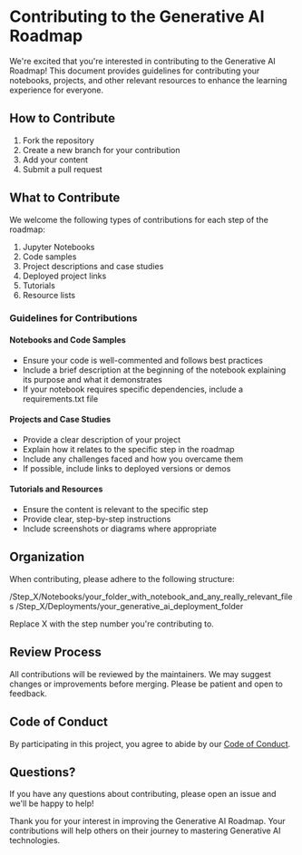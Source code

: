 # Contributing to the Generative AI Roadmap

We're excited that you're interested in contributing to the Generative AI Roadmap! This document provides guidelines for contributing your notebooks, projects, and other relevant resources to enhance the learning experience for everyone.

## How to Contribute

1. Fork the repository
2. Create a new branch for your contribution
3. Add your content
4. Submit a pull request

## What to Contribute

We welcome the following types of contributions for each step of the roadmap:

1. Jupyter Notebooks
2. Code samples
3. Project descriptions and case studies
4. Deployed project links
5. Tutorials
6. Resource lists

### Guidelines for Contributions

#### Notebooks and Code Samples
- Ensure your code is well-commented and follows best practices
- Include a brief description at the beginning of the notebook explaining its purpose and what it demonstrates
- If your notebook requires specific dependencies, include a requirements.txt file

#### Projects and Case Studies
- Provide a clear description of your project
- Explain how it relates to the specific step in the roadmap
- Include any challenges faced and how you overcame them
- If possible, include links to deployed versions or demos

#### Tutorials and Resources
- Ensure the content is relevant to the specific step
- Provide clear, step-by-step instructions
- Include screenshots or diagrams where appropriate

## Organization

When contributing, please adhere to the following structure:

/Step_X/Notebooks/your_folder_with_notebook_and_any_really_relevant_files
/Step_X/Deployments/your_generative_ai_deployment_folder

Replace X with the step number you're contributing to.

## Review Process

All contributions will be reviewed by the maintainers. We may suggest changes or improvements before merging. Please be patient and open to feedback.

## Code of Conduct

By participating in this project, you agree to abide by our [Code of Conduct](CODE_OF_CONDUCT.md).

## Questions?

If you have any questions about contributing, please open an issue and we'll be happy to help!

Thank you for your interest in improving the Generative AI Roadmap. Your contributions will help others on their journey to mastering Generative AI technologies.